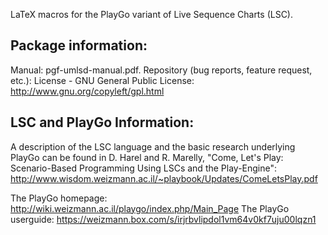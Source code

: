 LaTeX macros for the PlayGo variant of Live Sequence Charts (LSC).

Package information:
--------------------
Manual: pgf-umlsd-manual.pdf.
Repository (bug reports, feature request, etc.): 
License - GNU General Public License: http://www.gnu.org/copyleft/gpl.html


LSC and PlayGo Information:
--------------------------
A description of the LSC language and the basic research underlying PlayGo can be found in 
D. Harel and R. Marelly, "Come, Let's Play: Scenario-Based Programming Using LSCs and the Play-Engine":
http://www.wisdom.weizmann.ac.il/~playbook/Updates/ComeLetsPlay.pdf

The PlayGo homepage: http://wiki.weizmann.ac.il/playgo/index.php/Main_Page
The PlayGo userguide: https://weizmann.box.com/s/irjrbvlipdol1vm64v0kf7uju00lqzn1